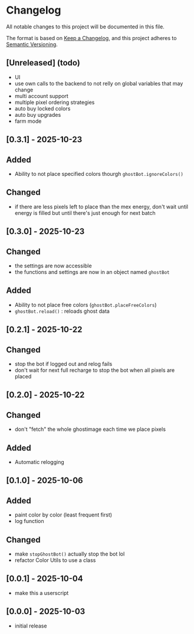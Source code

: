 # Changelog

All notable changes to this project will be documented in this file.

The format is based on [Keep a Changelog](https://keepachangelog.com/en/1.0.0/),
and this project adheres to [Semantic Versioning](https://semver.org/spec/v2.0.0.html).

## [Unreleased] (todo)
- UI
- use own calls to the backend to not relly on global variables that may change
- multi account support
- multiple pixel ordering strategies
- auto buy locked colors
- auto buy upgrades
- farm mode

## [0.3.1] - 2025-10-23
## Added
- Ability to not place specified colors thourgh `ghostBot.ignoreColors()`
## Changed
- if there are less pixels left to place than the mex energy, don't wait until energy is filled but until there's just enough for next batch

## [0.3.0] - 2025-10-23
## Changed
- the settings are now accessible
- the functions and settings are now in an object named `ghostBot`
## Added
- Ability to not place free colors (`ghostBot.placeFreeColors`)
- `ghostBot.reload()` : reloads ghost data

## [0.2.1] - 2025-10-22
## Changed
- stop the bot if logged out and relog fails
- don't wait for next full recharge to stop the bot when all pixels are placed

## [0.2.0] - 2025-10-22
## Changed
- don't "fetch" the whole ghostimage each time we place pixels
## Added
- Automatic relogging

## [0.1.0] - 2025-10-06
## Added
- paint color by color (least frequent first)
- log function
## Changed
- make `stopGhostBot()` actually stop the bot lol
- refactor Color Utils to use a class

## [0.0.1] - 2025-10-04
- make this a userscript

## [0.0.0] - 2025-10-03
- initial release
